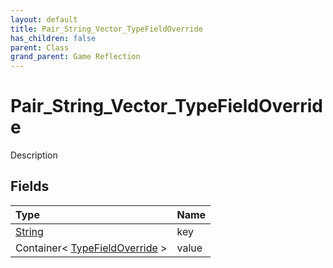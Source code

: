 ```yaml
---
layout: default
title: Pair_String_Vector_TypeFieldOverride
has_children: false
parent: Class
grand_parent: Game Reflection
---
```

# Pair_String_Vector_TypeFieldOverride
Description 

## Fields

| Type | Name |
|:----------|:--------------|
| [String](/riftbreaker-wiki/docs/game-reflection/components/string/) | key |
| Container< [TypeFieldOverride](/riftbreaker-wiki/docs/game-reflection/classes/type_field_override/) > | value |


